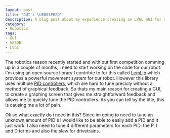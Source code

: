 ```yaml
---
layout: post
title: "GUI's \U0001F62D"
description: A blog post about my experience creating an LVGL GUI for my robotics team
category:
- Robotics
tags:
- GUI
- 5839B
- LVGL
---
```

The robotics reason recently started and with out first competition comming up in a couple of months, i need to start working on the code for our robot. I'm using an open source library I contribte to for this called [LemLib](https://github.com/LemLib/LemLib) which provides a powerful movement system for our robot. However this library uses multiple [PID controllers](https://en.wikipedia.org/wiki/Proportional–integral–derivative_controller), which are hard to tune precicly without a method of graphical feedback. So thats my main reason for creating a GUI, to create a graphing screen that gives me straightforward feedback and allows me to quickly tune the PID controllers. As you can tell by the title, this is causing me a lot of pain.  

Ok so what exactly do i need in this? Since im going to need to tune an unknown amount of PID's i would like to be able to easily add a PID and it just work. I also need to tune 4 different parameters for each PID: the P, I and D terms and also the slew for drivetrains.
